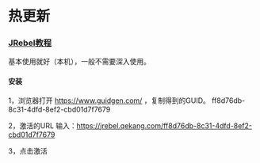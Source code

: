 
# 热更新


### [JRebel教程](https://www.cnblogs.com/chuyuan/p/15997793.html)

基本使用就好（本机），一般不需要深入使用。

#### 安装

1，浏览器打开 https://www.guidgen.com/ ，复制得到的GUID。 ff8d76db-8c31-4dfd-8ef2-cbd01d7f7679

2，激活的URL 输入：https://jrebel.qekang.com/ff8d76db-8c31-4dfd-8ef2-cbd01d7f7679

3，点击激活
